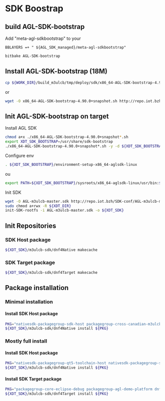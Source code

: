 # SDK Boostrap 

## build AGL-SDK-bootstrap

Add "meta-agl-sdkbootstrap" to your 

```
BBLAYERS =+ " ${AGL_SDK_managed}/meta-agl-sdkbootstrap"
```

```bash
bitbake AGL-SDK-bootstrap
```

## Install AGL-SDK-bootstrap (18M)

```bash
cp ${WORK_DIR}/build_m3ulcb/tmp/deploy/sdk/x86_64-AGL-SDK-bootstrap-4.90.0+snapshot-*.sh ./
```

or

```bash
wget -O x86_64-AGL-SDK-bootstrap-4.90.0+snapshot.sh http://repo.iot.bzh/SDK-bootstrap/latest/x86_64-AGL-SDK-bootstrap-4.90.0+snapshot.sh
```

## Init AGL-SDK-bootstrap on target

Install AGL SDK
```bash
chmod a+x ./x86_64-AGL-SDK-bootstrap-4.90.0+snapshot*.sh
export XDT_SDK_BOOTSTRAP=/usr/share/sdk-bootstrap
./x86_64-AGL-SDK-bootstrap-4.90.0+snapshot*.sh -y -d ${XDT_SDK_BOOTSTRAP}
```

Configure env

```bash
. ${XDT_SDK_BOOTSTRAP}/environment-setup-x86_64-aglsdk-linux
```

ou

```bash
export PATH=${XDT_SDK_BOOTSTRAP}/sysroots/x86_64-aglsdk-linux/usr/bin:$PATH 
```

Init SDK

```bash
wget -O AGL-m3ulcb-master.sdk http://repo.iot.bzh/SDK-conf/AGL-m3ulcb-master.sdk
sudo chmod a+rwx -R ${XDT_DIR}
init-SDK-rootfs -i AGL-m3ulcb-master.sdk -o ${XDT_SDK}
```

## Init Repositories

### SDK Host package 

```bash
${XDT_SDK}/m3ulcb-sdk/dnf4Native makecache
```

### SDK Target package 

```bash
${XDT_SDK}/m3ulcb-sdk/dnf4Target makecache
```

## Package installation

### Minimal installation

#### Install SDK Host package 

```bash
PKG="nativesdk-packagegroup-sdk-host packagegroup-cross-canadian-m3ulcb"
${XDT_SDK}/m3ulcb-sdk/dnf4Native install ${PKG}
```

### Mostly full install

#### Install SDK Host package 

```bash
PKG="nativesdk-packagegroup-qt5-toolchain-host nativesdk-packagegroup-sdk-host nativesdk-nspr-dev nativesdk-zlib nativesdk-xz packagegroup-cross-canadian-m3ulcb nativesdk-nss-dev"
${XDT_SDK}/m3ulcb-sdk/dnf4Native install ${PKG}
```

#### Install SDK Target package 

```bash
PKG="packagegroup-core-eclipse-debug packagegroup-agl-demo-platform dnf pciutils-dev rpm pango-dev libcairo-dev kernel-module-pvrsrvkm omx-user-module pulseaudio-dev kernel-module-vspm-if kernel-module-vspm packagegroup-qt5-toolchain-target libssp-dev gconf-dev libdrm-dev packagegroup-core-tools-profile kernel-module-vsp2 psplash packagegroup-agl-devel kernel-dev screen nss-dev packagegroup-core-standalone-sdk-target packagegroup-core-tools-debug packagegroup-core-ssh-openssh mc kernel-modules linux-libc-headers-dev libjson-c-dev af-binder-dev"
${XDT_SDK}/m3ulcb-sdk/dnf4Target install ${PKG}
```
